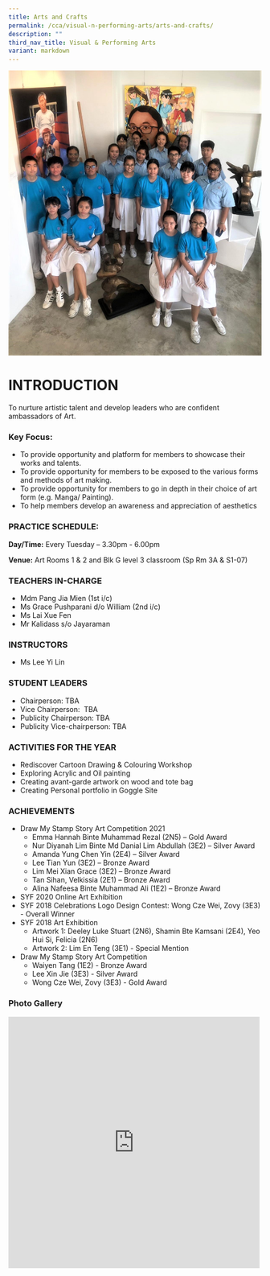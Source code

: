 ```yaml
---
title: Arts and Crafts
permalink: /cca/visual-n-performing-arts/arts-and-crafts/
description: ""
third_nav_title: Visual & Performing Arts
variant: markdown
---
```

![](/images/Header.jpg)
# INTRODUCTION

To nurture artistic talent and develop leaders who are confident ambassadors of Art.

### Key Focus: 
* To provide opportunity and platform for members to showcase their works and talents.
* To provide opportunity for members to be exposed to the various forms and methods of art making.
* To provide opportunity for members to go in depth in their choice of art form (e.g. Manga/ Painting).
* To help members develop an awareness and appreciation of aesthetics

### PRACTICE SCHEDULE:

**Day/Time:** Every Tuesday – 3.30pm - 6.00pm

**Venue:** Art Rooms 1 &amp; 2 and Blk G level 3 classroom (Sp Rm 3A &amp; S1-07)

### TEACHERS IN-CHARGE

*   Mdm Pang Jia Mien (1st i/c)
*   Ms Grace Pushparani d/o William (2nd i/c)
*   Ms Lai Xue Fen
*   Mr Kalidass s/o Jayaraman

### INSTRUCTORS

* Ms Lee Yi Lin

### STUDENT LEADERS
*   Chairperson: TBA
*   Vice Chairperson:&nbsp; TBA&nbsp;
*   Publicity Chairperson: TBA
*   Publicity Vice-chairperson: TBA

### ACTIVITIES FOR THE YEAR
* Rediscover Cartoon Drawing &amp; Colouring Workshop
* Exploring Acrylic and Oil painting
* Creating avant-garde artwork on wood and tote bag
* Creating Personal portfolio in Goggle Site 
 
### ACHIEVEMENTS

* Draw My Stamp Story Art Competition 2021
	* Emma Hannah Binte Muhammad Rezal (2N5) – Gold Award
	* Nur Diyanah Lim Binte Md Danial Lim Abdullah (3E2) – Silver Award
	* Amanda Yung Chen Yin (2E4) – Silver Award
	* Lee Tian Yun (3E2) – Bronze Award
	* Lim Mei Xian Grace (3E2) – Bronze Award
	* Tan Sihan, Velkissia (2E1) – Bronze Award
	* Alina Nafeesa Binte Muhammad Ali (1E2) – Bronze Award
* SYF 2020 Online Art Exhibition
* SYF 2018 Celebrations Logo Design Contest: Wong Cze Wei, Zovy (3E3) - Overall Winner
* SYF 2018 Art Exhibition
	* Artwork 1: Deeley Luke Stuart (2N6), Shamin Bte Kamsani (2E4), Yeo Hui Si, Felicia (2N6)
	* Artwork 2: Lim En Teng (3E1) - Special Mention
* Draw My Stamp Story Art Competition
	* Waiyen Tang (1E2) - Bronze Award
	* Lee Xin Jie (3E3) - Silver Award
	* Wong Cze Wei, Zovy (3E3) - Gold Award

### Photo Gallery

<iframe allowfullscreen="true" height="500" width="500" frameborder="0" src="https://docs.google.com/presentation/d/e/2PACX-1vRW4-_S1TvcRYKmzPWzEsBxJXlmhaMipdpP54fFcIBfMPtVa1EXIvhEwpKqwxl89vkA7QvstDmzXzh_/embed?start=true&amp;loop=true&amp;delayms=3000"></iframe>